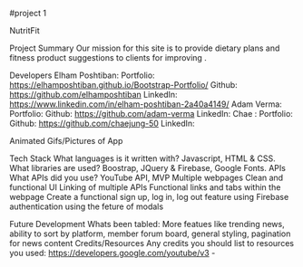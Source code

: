 #project 1

NutritFit

Project Summary
Our mission for this site is to provide dietary plans and fitness product suggestions to clients for improving .

Developers
Elham Poshtiban:
Portfolio: https://elhamposhtiban.github.io/Bootstrap-Portfolio/
Github: https://github.com/elhamposhtiban
LinkedIn: https://www.linkedin.com/in/elham-poshtiban-2a40a4149/
Adam Verma:
Portfolio: 
Github: https://github.com/adam-verma
LinkedIn: 
Chae :
Portfolio: 
Github: https://github.com/chaejung-50
LinkedIn: 

Animated Gifs/Pictures of App


Tech Stack
What languages is it written with? Javascript, HTML & CSS.
What libraries are used? Boostrap, JQuery & Firebase, Google Fonts.
APIs
What APIs did you use? YouTube API, 
MVP
Multiple webpages
Clean and functional UI
Linking of multiple APIs
Functional links and tabs within the webpage
Create a functional sign up, log in, log out feature using Firebase authentication
using the feture of modals 


Future Development
Whats been tabled: More featues like trending news, ability to sort by platform, member forum board, general styling, pagination for news content
Credits/Resources
Any credits you should list to resources you used: https://developers.google.com/youtube/v3 - 
